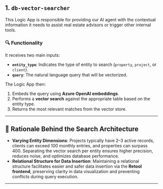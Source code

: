 ## 1. `db-vector-searcher`

This Logic App is responsible for providing our AI agent with the contextual information it needs to assist real estate advisors or trigger other internal tools.

### 🔍 Functionality

It receives two main inputs:
- **`entity_type`**: Indicates the type of entity to search (`property`, `project`, or `client`).
- **`query`**: The natural language query that will be vectorized.

The Logic App then:
1. Embeds the query using **Azure OpenAI embeddings**.
2. Performs a **vector search** against the appropriate table based on the entity type.
3. Returns the most relevant matches from the vector store.

---

## 🧩 Rationale Behind the Search Architecture

- **Varying Entity Dimensions**: Projects typically have 2–3 active records, clients can exceed 100 monthly entries, and properties can surpass 400. Separating the vector search per entity ensures higher precision, reduces noise, and optimizes database performance.
- **Relational Structure for Data Insertion**: Maintaining a relational structure facilitates easier and safer data insertion via the **Retool frontend**, preserving clarity in data visualization and preventing conflicts during query execution.

---
